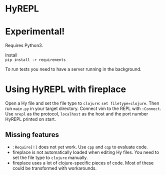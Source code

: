 HyREPL 
======
  
Experimental! 
=============
Requires Python3.  
  
Install  
`pip install -r requirements`  

To run tests you need to have a server running in the background.

Using HyREPL with fireplace
===========================
Open a Hy file and set the file type to `clojure`: `set filetype=clojure`. Then
run `main.py` in your target directory. Connect vim to the REPL with `:Connect`.
Use `nrepl` as the protocol, `localhost` as the host and the port number HyREPL
printed on start.

Missing features
----------------
* `:Require[!]` does not yet work. Use `cpp` and `cqp` to evaluate code.
* fireplace is not automatically loaded when editing Hy files. You need to set
  the file type to `clojure` manually.
* fireplace uses a lot of clojure-specific pieces of code. Most of these could
  be transformed with workarounds.
